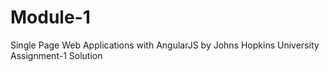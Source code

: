 # Module-1
Single Page Web Applications with AngularJS
by Johns Hopkins University
Assignment-1 Solution

